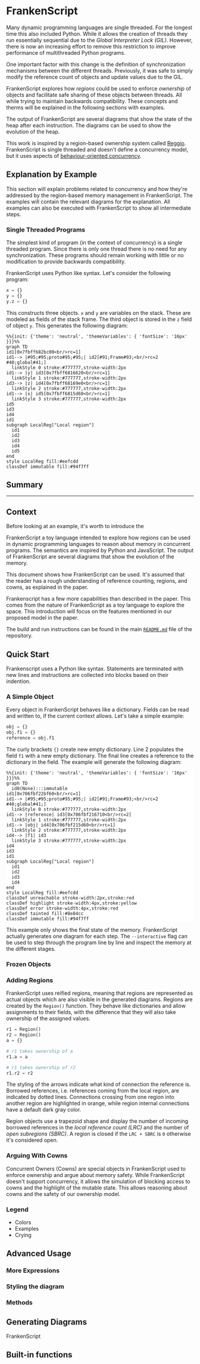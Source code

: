 <!--
* Start from section 4
* small introduction
* Mermaid
* legend and color coding
* Draft example code with steps
* Language constructs
* Limitations
-->

<!-- Don't mention paper, make the story clear, from safe to concurrency -->

# FrankenScript

Many dynamic programming languages are single threaded. For the longest time this also included Python. While it allows the creation of threads they run essentially sequential due to the *Global Interpreter Lock (GIL)*. <!-- TODO REF --> However, there is now an increasing effort to remove this restriction to improve performance of multithreaded Python programs.

One important factor with this change is the definition of synchronization mechanisms between the different threads. Previously, it was safe to simply modify the reference count of objects and update values due to the GIL.

FrankenScript explores how *regions* could be used to enforce *ownership* of objects and facilitate safe sharing of these objects between threads. All while trying to maintain backwards compatibility. These concepts and therms will be explained in the following sections with examples.

The output of FrankenScript are several diagrams that show the state of the heap after each instruction. The diagrams can be used to show the evolution of the heap.

This work is inspired by a region-based ownership system called [Reggio](https://doi.org/10.1145/3622846).
FrankenScript is single threaded and doesn't define a concurrency model, but it uses aspects of
[behaviour-oriented concurrency](https://doi.org/10.1145/3622852).

## Explanation by Example

This section will explain problems related to concurrency and how they're addressed by the region-based memory management in FrankenScript. The examples will contain the relevant diagrams for the explanation. All examples can also be executed with FrankenScript to show all intermediate steps. 

### Single Threaded Programs

The simplest kind of program (in the context of concurrency) is a single threaded program. Since there is only one thread there is no need for any synchronization. These programs should remain working with little or no modification to provide backwards compatibility.

FrankenScript uses Python like syntax. Let's consider the following program:

```py
x = {}
y = {}
y.z = {}
```

This constructs three objects. `x` and `y` are variables on the stack. These are modeled as fields of the stack frame. The third object is stored in the `z` field of object `y`. This generates the following diagram:

```mermaid
%%{init: {'theme': 'neutral', 'themeVariables': { 'fontSize': '16px' }}}%%
graph TD
id1[0x7fbff682bc00<br/>rc=1]
id1--> |#95;#95;proto#95;#95;| id2[#91;Frame#93;<br/>rc=2 #40;global#41;]
  linkStyle 0 stroke:#777777,stroke-width:2px
id1--> |y| id3[0x7fbff6816620<br/>rc=1]
  linkStyle 1 stroke:#777777,stroke-width:2px
id3--> |z| id4[0x7fbff68169e0<br/>rc=1]
  linkStyle 2 stroke:#777777,stroke-width:2px
id1--> |x| id5[0x7fbff6815d60<br/>rc=1]
  linkStyle 3 stroke:#777777,stroke-width:2px
id5
id3
id4
id1
subgraph LocalReg["Local region"]
  id1
  id2
  id3
  id4
  id5
end
style LocalReg fill:#eefcdd
classDef immutable fill:#94f7ff
```

<!-- TODO: Notice ht local region -->

## Summary

<!-- TODO Fill -->


---

## Context

Before looking at an example, it's worth to introduce the 

<!-- FrankenScript is a monster of our creation. -->
FrankenScript a toy language intended to explore how regions can be used in dynamic programming languages to reason about memory in concurrent programs. The semantics are inspired by Python and JavaScript. The output of FrankenScript are several diagrams that show the evolution of the memory.

This document shows how FrankenScript can be used. It's assumed that the reader has a rough understanding of reference counting, regions, and cowns, as explained in the paper.

Frankenscript has a few more capabilities than described in the paper. This comes from the nature of FrankenScript as a toy language to explore the space. This introduction will focus on the features mentioned in our proposed model in the paper.

The build and run instructions can be found in the main [`README.md`](../README.md) file of the repository.

## Quick Start

Frankenscript uses a Python like syntax. Statements are terminated with new lines and instructions are collected into blocks based on their indention.

<!-- Jump to Legend -->

### A Simple Object

Every object in FrankenScript behaves like a dictionary. Fields can be read and written to, if the current context allows. Let's take a simple example:

```python
obj = {}
obj.f1 = {}
reference = obj.f1
```

The curly brackets `{}` create new empty dictionary. Line 2 populates the field `f1` with a new empty dictionary. The final line creates a reference to the dictionary in the field. The example will generate the following diagram:


<!-- FIXME: Add background differently here, since GH doesn't like this diff -->
<div style='background: #fff'>

```mermaid
%%{init: {'theme': 'neutral', 'themeVariables': { 'fontSize': '16px' }}}%%
graph TD
  id0(None):::immutable
id1[0x706fbf22bf60<br/>rc=1]
id1--> |#95;#95;proto#95;#95;| id2[#91;Frame#93;<br/>rc=2 #40;global#41;]
  linkStyle 0 stroke:#777777,stroke-width:2px
id1--> |reference| id3[0x706fbf216710<br/>rc=2]
  linkStyle 1 stroke:#777777,stroke-width:2px
id1--> |obj| id4[0x706fbf215d60<br/>rc=1]
  linkStyle 2 stroke:#777777,stroke-width:2px
id4--> |f1| id3
  linkStyle 3 stroke:#777777,stroke-width:2px
id4
id3
id1
subgraph LocalReg["Local region"]
  id1
  id2
  id3
  id4
end
style LocalReg fill:#eefcdd
classDef unreachable stroke-width:2px,stroke:red
classDef highlight stroke-width:4px,stroke:yellow
classDef error stroke-width:4px,stroke:red
classDef tainted fill:#8e84cc
classDef immutable fill:#94f7ff
```
</div>

This example only shows the final state of the memory. FrankenScript actually generates one diagram for each step. The `--interactive` flag can be used to step through the program line by line and inspect the memory at the different stages.

### Frozen Objects

### Adding Regions

FrankenScript uses reified regions, meaning that regions are represented as actual objects which are also visible in the generated diagrams. Regions are created by the `Region()` function. They behave like dictionaries and allow assignments to their fields, with the difference that they will also take ownership of the assigned values.

```python
r1 = Region()
r2 = Region()
a = {}

# r1 takes ownership of a
r1.a = a

# r1 takes ownership of r2
r1.r2 = r2
```
<!-- Maybe put the diagram and code side by side? -->

The styling of the arrows indicate what kind of connection the reference is. Borrowed references, i.e. references coming from the local region, are indicated by dotted lines. Connections crossing from one region into another region are highlighted in orange, while region internal connections have a default dark gray color.

Region objects use a trapezoid shape and display the number of incoming borrowed references in the *local reference count (LRC)* and the number of *open subregions (SBRC)*. A region is closed if the `LRC + SBRC` is `0` otherwise it's considered open.


### Arguing With Cowns

Concurrent Owners (Cowns) are special objects in FrankenScript used to enforce ownership and argue about memory safety. While FrankenScript doesn't support concurrency, it allows the simulation of blocking access to cowns and the highlight of the mutable state. This allows reasoning about cowns and the safety of our ownership model.



### Legend

* Colors
* Examples
* Crying

## Advanced Usage

### More Expressions

### Styling the diagram

### Methods

<!--
> P ::= b
> b ::= s | ss
> s ::= while c: b
-->

## Generating Diagrams

FrankenScript

## Built-in functions
